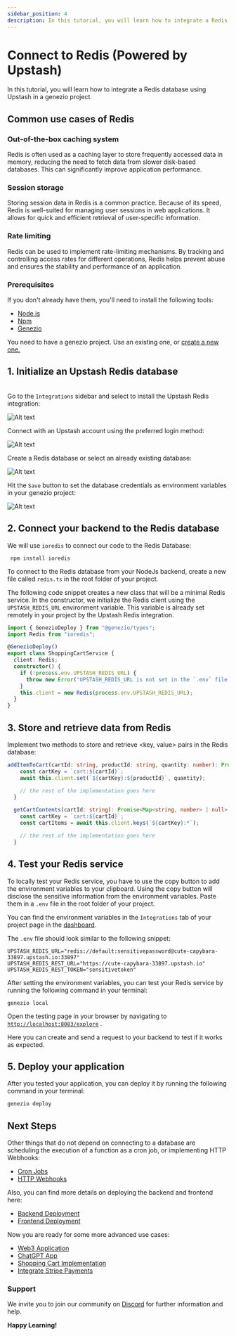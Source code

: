 ```yaml
---
sidebar_position: 4
description: In this tutorial, you will learn how to integrate a Redis database using Upstash in a genezio project.
---
```


# Connect to Redis (Powered by Upstash)

<head>
  <title>Connect to Redis (Powered by Upstash) | Genezio Documentation</title>
</head>
In this tutorial, you will learn how to integrate a Redis database using Upstash in a genezio project.

## Common use cases of Redis

### Out-of-the-box caching system <a href="#out-of-the-box-caching-system" id="out-of-the-box-caching-system"></a>

Redis is often used as a caching layer to store frequently accessed data in memory, reducing the need to fetch data from slower disk-based databases. This can significantly improve application performance.

### Session storage <a href="#session-storage" id="session-storage"></a>

Storing session data in Redis is a common practice. Because of its speed, Redis is well-suited for managing user sessions in web applications. It allows for quick and efficient retrieval of user-specific information.

### Rate limiting <a href="#rate-limiting" id="rate-limiting"></a>

Redis can be used to implement rate-limiting mechanisms. By tracking and controlling access rates for different operations, Redis helps prevent abuse and ensures the stability and performance of an application.

### Prerequisites

If you don't already have them, you'll need to install the following tools:

- [Node.js](https://nodejs.org/en/download/current)
- [Npm](https://docs.npmjs.com/downloading-and-installing-node-js-and-npm)
- [Genezio](/docs/getting-started)

You need to have a genezio project. Use an existing one, or [create a new one.](/docs/getting-started)

## 1. Initialize an Upstash Redis database

\
Go to the `Integrations` sidebar and select to install the Upstash Redis integration:

![Alt text](/img/integrations.webp)

Connect with an Upstash account using the preferred login method:

![Alt text](https://genezio.com/posts/image.png)

Create a Redis database or select an already existing database:

![Alt text](https://genezio.com/posts/image-1.png)

Hit the `Save` button to set the database credentials as environment variables in your genezio project:

![Alt text](https://genezio.com/posts/image-2.png)

## 2. Connect your backend to the Redis database

We will use `ioredis` to connect our code to the Redis Database:

```
 npm install ioredis
```

To connect to the Redis database from your NodeJs backend, create a new file called `redis.ts` in the root folder of your project.

The following code snippet creates a new class that will be a minimal Redis service. In the constructor, we initialize the Redis client using the `UPSTASH_REDIS_URL` environment variable. This variable is already set remotely in your project by the Upstash Redis integration.

<!-- {% code title="redis.ts" lineNumbers="true" %} -->

```typescript title="redis.ts" showLineNumbers
import { GenezioDeploy } from "@genezio/types";
import Redis from "ioredis";

@GenezioDeploy()
export class ShoppingCartService {
  client: Redis;
  constructor() {
    if (!process.env.UPSTASH_REDIS_URL) {
      throw new Error("UPSTASH_REDIS_URL is not set in the `.env` file.");
    }
    this.client = new Redis(process.env.UPSTASH_REDIS_URL);
  }
}
```

<!-- {% endcode %} -->

## 3. Store and retrieve data from Redis

Implement two methods to store and retrieve \<key, value> pairs in the Redis database:

<!-- {% code lineNumbers="true" %} -->

```typescript showLineNumbers
addItemToCart(cartId: string, productId: string, quantity: number): Promise<boolean> {
    const cartKey = `cart:${cartId}`;
    await this.client.set(`${cartKey}:${productId}`, quantity);

    // the rest of the implementation goes here
  }

  getCartContents(cartId: string): Promise<Map<string, number> | null> {
    const cartKey = `cart:${cartId}`;
    const cartItems = await this.client.keys(`${cartKey}:*`);

    // the rest of the implementation goes here
  }
```

<!-- {% endcode %} -->

## 4. Test your Redis service

To locally test your Redis service, you have to use the copy button to add the environment variables to your clipboard. Using the copy button will disclose the sensitive information from the environment variables. Paste them in a `.env` file in the root folder of your project.

You can find the environment variables in the `Integrations` tab of your project page in the [dashboard](https://app.genez.io/).

The `.env` file should look similar to the following snippet:

<!-- {% code title=".env" lineNumbers="true" %} -->

```fallback code title=".env" showLineNumbers
UPSTASH_REDIS_URL="redis://default:sensitivepassword@cute-capybara-33897.upstash.io:33897"
UPSTASH_REDIS_REST_URL="https://cute-capybara-33897.upstash.io"
UPSTASH_REDIS_REST_TOKEN="sensitivetoken"
```

<!-- {% endcode %} -->

After setting the environment variables, you can test your Redis service by running the following command in your terminal:

```
genezio local
```

Open the testing page in your browser by navigating to [`http://localhost:8083/explore`](http://localhost:8083/explore) .

Here you can create and send a request to your backend to test if it works as expected.

## 5. Deploy your application

After you tested your application, you can deploy it by running the following command in your terminal:

```bash
genezio deploy
```

## Next Steps

Other things that do not depend on connecting to a database are scheduling the execution of a function as a cron job, or implementing HTTP Webhooks:

- [Cron Jobs](/docs/genezio-typesafe/cron-methods)
- [HTTP Webhooks](/docs/genezio-typesafe/http-methods-webhooks)

Also, you can find more details on deploying the backend and frontend here:

- [Backend Deployment](/docs/features/backend-deployment)
- [Frontend Deployment](/docs/features/frontend-deployment)

Now you are ready for some more advanced use cases:

- [Web3 Application](https://genezio.com/blog/create-your-first-web3-app/)
- [ChatGPT App](https://genezio.com/blog/create-your-first-app-using-chatgpt/)
- [Shopping Cart Implementation](https://genezio.com/blog/implement-a-shopping-cart-using-typescript-redis-and-react/)
- [Integrate Stripe Payments](https://genezio.com/blog/integrate-stripe-payments/)

### Support <a href="#support" id="support"></a>

We invite you to join our community on [Discord](https://discord.gg/uc9H5YKjXv) for further information and help.

**Happy Learning!**
